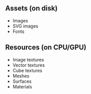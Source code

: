 ## Assets (on disk)
* Images
* SVG images
* Fonts

## Resources (on CPU/GPU)
* Image textures
* Vector textures
* Cube textures
* Meshes
* Surfaces
* Materials
